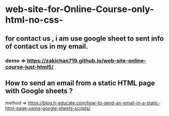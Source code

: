 # web-site-for-Online-Course-only-html-no-css-
## for contact us , i am use google sheet to sent info of contact us in my email.

### demo => https://zakichan719.github.io/web-site-online-course-just-html5/

## How to send an email from a static HTML page with Google sheets ?
  method => https://blog.h-educate.com/how-to-send-an-email-in-a-static-html-page-using-google-sheets-scripts/
